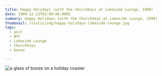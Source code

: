 ```yaml
---
title: Happy Holidays (with the Churchkeys at Lakeside Lounge, 1999)
date: 1999-12-23T03:00:00.000Z
summary: Happy Holidays (with the Churchkeys at Lakeside Lounge, 1999)
thumbnail: /static/img/happy-holidays-lakeside-lounge.jpg
tags:
  - post
  - NYC
  - Lakeside Lounge 
  - Churchkeys 
  - booze

---
```


![a glass of booze on a holiday coaster](/static/img/happy-holidays-lakeside-lounge.jpg "Happy Holidays (with the Churchkeys at Lakeside Lounge, 1999)")